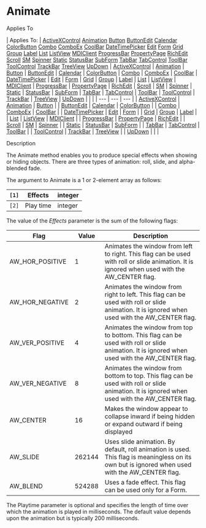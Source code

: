 




<h1 class="heading"><span class="name">Animate</span></h1>

Applies To

| Applies To: | [ActiveXControl](./activexcontrol.md) [Animation](./animation.md) [Button](./button.md) [ButtonEdit](./buttonedit.md) [Calendar](./calendar.md) [ColorButton](./colorbutton.md) [Combo](./combo.md) [ComboEx](./comboex.md) [CoolBar](./coolbar.md) [DateTimePicker](./datetimepicker.md) [Edit](./edit.md) [Form](./form.md) [Grid](./grid.md) [Group](./group.md) [Label](./label.md) [List](./list.md) [ListView](./listview.md) [MDIClient](./mdiclient.md) [ProgressBar](./progressbar.md) [PropertyPage](./propertypage.md) [RichEdit](./richedit.md) [Scroll](./scroll.md) [SM](./sm.md) [Spinner](./spinner.md) [Static](./static.md) [StatusBar](./statusbar.md) [SubForm](./subform.md) [TabBar](./tabbar.md) [TabControl](./tabcontrol.md) [ToolBar](./toolbar.md) [ToolControl](./toolcontrol.md) [TrackBar](./trackbar.md) [TreeView](./treeview.md) [UpDown](./updown.md) | [ActiveXControl](./activexcontrol.md) | [Animation](./animation.md) | [Button](./button.md) | [ButtonEdit](./buttonedit.md) | [Calendar](./calendar.md) | [ColorButton](./colorbutton.md) | [Combo](./combo.md) | [ComboEx](./comboex.md) | [CoolBar](./coolbar.md) | [DateTimePicker](./datetimepicker.md) | [Edit](./edit.md) | [Form](./form.md) | [Grid](./grid.md) | [Group](./group.md) | [Label](./label.md) | [List](./list.md) | [ListView](./listview.md) | [MDIClient](./mdiclient.md) | [ProgressBar](./progressbar.md) | [PropertyPage](./propertypage.md) | [RichEdit](./richedit.md) | [Scroll](./scroll.md) | [SM](./sm.md) | [Spinner](./spinner.md) | [Static](./static.md) | [StatusBar](./statusbar.md) | [SubForm](./subform.md) | [TabBar](./tabbar.md) | [TabControl](./tabcontrol.md) | [ToolBar](./toolbar.md) | [ToolControl](./toolcontrol.md) | [TrackBar](./trackbar.md) | [TreeView](./treeview.md) | [UpDown](./updown.md) |  |  |
| --- | --- | ---  |
| [ActiveXControl](./activexcontrol.md) | [Animation](./animation.md) | [Button](./button.md) |
| [ButtonEdit](./buttonedit.md) | [Calendar](./calendar.md) | [ColorButton](./colorbutton.md) |
| [Combo](./combo.md) | [ComboEx](./comboex.md) | [CoolBar](./coolbar.md) |
| [DateTimePicker](./datetimepicker.md) | [Edit](./edit.md) | [Form](./form.md) |
| [Grid](./grid.md) | [Group](./group.md) | [Label](./label.md) |
| [List](./list.md) | [ListView](./listview.md) | [MDIClient](./mdiclient.md) |
| [ProgressBar](./progressbar.md) | [PropertyPage](./propertypage.md) | [RichEdit](./richedit.md) |
| [Scroll](./scroll.md) | [SM](./sm.md) | [Spinner](./spinner.md) |
| [Static](./static.md) | [StatusBar](./statusbar.md) | [SubForm](./subform.md) |
| [TabBar](./tabbar.md) | [TabControl](./tabcontrol.md) | [ToolBar](./toolbar.md) |
| [ToolControl](./toolcontrol.md) | [TrackBar](./trackbar.md) | [TreeView](./treeview.md) |
| [UpDown](./updown.md) |  |  |


Description


The Animate method enables you to produce special effects when showing or hiding objects. There are three types of animation: roll, slide, and alpha-blended fade.




The argument to Animate is a 1 or 2-element array as follows:

| `[1]` | Effects | integer |
| --- | --- | ---  |
| `[2]` | Play time | integer |




The value of the *Effects* parameter is the sum of the following flags:

| Flag | Value | Description |
| --- | --- | ---  |
| AW_HOR_POSITIVE | 1 | Animates the window from left to right. This flag can be used with roll or slide animation. It is ignored when used with the AW_CENTER flag. |
| AW_HOR_NEGATIVE | 2 | Animates the window from right to left. This flag can be used with roll or slide animation. It is ignored when used with the AW_CENTER flag. |
| AW_VER_POSITIVE | 4 | Animates the window from top to bottom. This flag can be used with roll or slide animation. It is ignored when used with the AW_CENTER flag. |
| AW_VER_NEGATIVE | 8 | Animates the window from bottom to top. This flag can be used with roll or slide animation. It is ignored when used with the AW_CENTER flag. |
| AW_CENTER | 16 | Makes the window appear to collapse inward if being hidden or expand outward if being displayed |
| AW_SLIDE | 262144 | Uses slide animation. By default, roll animation is used. This flag is meaningless on its own but is ignored when used with the AW_CENTER flag. |
| AW_BLEND | 524288 | Uses a fade effect. This flag can be used only for a Form. |



The Playtime parameter is optional and specifies the length of time over which the animation is played in milliseconds. The default value depends upon the animation but is typically 200 milliseconds.


